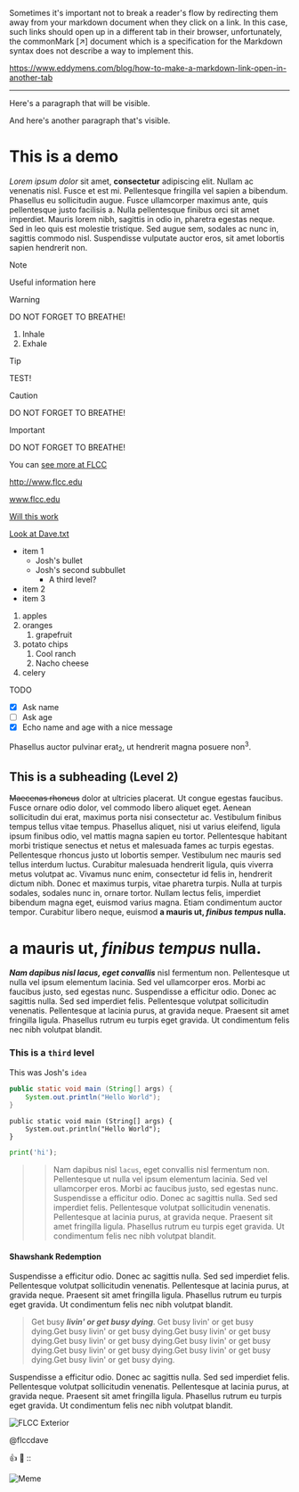Sometimes it's important not to break a reader's flow by redirecting them away from your markdown document when they click on a link. In this case, such links should open up in a different tab in their browser, unfortunately, the commonMark [↗] document which is a specification for the Markdown syntax does not describe a way to implement this.

https://www.eddymens.com/blog/how-to-make-a-markdown-link-open-in-another-tab

---

Here's a paragraph that will be visible.

[This is a comment that will be hidden.]: # 

And here's another paragraph that's visible.


# This is a demo

*Lorem ipsum dolor* sit amet, **consectetur** adipiscing elit. Nullam ac venenatis nisl. Fusce et est mi. Pellentesque fringilla vel sapien a bibendum. Phasellus eu sollicitudin augue. Fusce ullamcorper maximus ante, quis pellentesque justo facilisis a. Nulla pellentesque finibus orci sit amet imperdiet. Mauris lorem nibh, sagittis in odio in, pharetra egestas neque. Sed in leo quis est molestie tristique. Sed augue sem, sodales ac nunc in, sagittis commodo nisl. Suspendisse vulputate auctor eros, sit amet lobortis sapien 
hendrerit non.

> [!NOTE]
> Useful information here

> [!WARNING]
> DO NOT FORGET TO BREATHE!
1. Inhale
2. Exhale

> [!TIP]
> TEST!

> [!CAUTION]
> DO NOT FORGET TO BREATHE!

> [!IMPORTANT]
> DO NOT FORGET TO BREATHE!

You can [see more at FLCC](https://www.flcc.edu)

http://www.flcc.edu

www.flcc.edu

[Will this work](www.flcc.edu)

[Look at Dave.txt](dave.txt)

* item 1
    * Josh's bullet
    * Josh's second subbullet
      * A third level?
* item 2 
* item 3

1. apples
2. oranges
    1. grapefruit
3. potato chips
    1. Cool ranch
    2. Nacho cheese
4. celery

TODO
- [x] Ask name
- [ ] Ask age
- [x] Echo name and age with a nice message

Phasellus auctor pulvinar erat<sub>2</sub>, ut hendrerit magna posuere non<sup>3</sup>.

## This is a subheading (Level 2)
~~Maecenas rhoncus~~ dolor at ultricies placerat. Ut congue egestas faucibus. Fusce ornare odio dolor, vel commodo libero aliquet eget. Aenean sollicitudin dui erat, maximus porta nisi consectetur ac. Vestibulum finibus tempus tellus vitae tempus. Phasellus aliquet, nisi ut varius eleifend, ligula ipsum finibus odio, vel mattis magna sapien eu tortor. Pellentesque habitant morbi tristique senectus et netus et malesuada fames ac turpis egestas. Pellentesque rhoncus justo ut lobortis semper. Vestibulum nec mauris sed tellus interdum luctus. Curabitur malesuada hendrerit ligula, quis viverra metus volutpat ac. Vivamus nunc enim, consectetur id felis in, hendrerit dictum nibh. Donec et maximus turpis, vitae pharetra turpis. Nulla at turpis sodales, sodales nunc in, ornare tortor. Nullam lectus felis, imperdiet bibendum magna eget, euismod varius magna. Etiam condimentum auctor tempor. Curabitur libero neque, euismod
**a mauris ut, *finibus tempus* nulla.**

# **a mauris ut, *finibus tempus* nulla.**

***Nam dapibus nisl lacus, eget convallis*** nisl fermentum non. Pellentesque ut nulla vel ipsum elementum lacinia. Sed vel ullamcorper eros. Morbi ac faucibus justo, sed egestas nunc. Suspendisse a efficitur odio. Donec ac sagittis nulla. Sed sed imperdiet felis. Pellentesque volutpat sollicitudin venenatis. Pellentesque at lacinia purus, at gravida neque. Praesent sit amet fringilla ligula. Phasellus rutrum eu turpis eget gravida. Ut condimentum felis nec nibh volutpat blandit.

### This is a `third` level

This was Josh's ``idea``

```java
public static void main (String[] args) {
    System.out.println("Hello World");
}
```

```
public static void main (String[] args) {
    System.out.println("Hello World");
}
```

```python
print('hi');
```


>>Nam dapibus nisl `lacus`, eget convallis nisl fermentum non. Pellentesque ut nulla vel ipsum elementum lacinia. Sed vel ullamcorper eros. Morbi ac faucibus justo, sed egestas nunc. Suspendisse a efficitur odio. Donec ac sagittis nulla. Sed sed imperdiet felis. Pellentesque volutpat sollicitudin venenatis. Pellentesque at lacinia purus, at gravida neque. Praesent sit amet fringilla ligula. Phasellus rutrum eu turpis eget gravida. Ut condimentum felis nec nibh volutpat blandit.

#### Shawshank Redemption

Suspendisse a efficitur odio. Donec ac sagittis nulla. Sed sed imperdiet felis. Pellentesque volutpat sollicitudin venenatis. Pellentesque at lacinia purus, at gravida neque. Praesent sit amet fringilla ligula. Phasellus rutrum eu turpis eget gravida. Ut condimentum felis nec nibh volutpat blandit.

> Get busy ***livin' or get busy dying***. Get busy livin' or get busy dying.Get busy livin' or get busy dying.Get busy livin' or get busy dying.Get busy livin' or get busy dying.Get busy livin' or get busy dying.Get busy livin' or get busy dying.Get busy livin' or get busy dying.Get busy livin' or get busy dying.

Suspendisse a efficitur odio. Donec ac sagittis nulla. Sed sed imperdiet felis. Pellentesque volutpat sollicitudin venenatis. Pellentesque at lacinia purus, at gravida neque. Praesent sit amet fringilla ligula. Phasellus rutrum eu turpis eget gravida. Ut condimentum felis nec nibh volutpat blandit.

![FLCC Exterior](https://flcc.edu/_rwd-branding/slides/winter-visit-lg.jpg)

@flccdave

:+1:
:poop:
::

![Meme](https://i.imgur.com/7F6e4kM.png)


